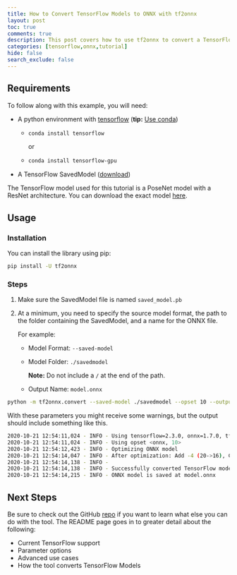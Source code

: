 ```yaml
---
title: How to Convert TensorFlow Models to ONNX with tf2onnx
layout: post
toc: true
comments: true
description: This post covers how to use tf2onnx to convert a TensorFlow SavedModel to ONNX.
categories: [tensorflow,onnx,tutorial]
hide: false
search_exclude: false
---
```


## Requirements

To follow along with this example, you will need:

* A python environment with  [tensorflow](https://www.tensorflow.org/install) (**tip:** [Use conda](https://www.michaelphi.com/stop-installing-tensorflow-using-pip-for-performance-sake/))

  * ```bash
    conda install tensorflow
    ```

    or

  * ```bash
    conda install tensorflow-gpu
    ```

    

* A TensorFlow SavedModel ([download](https://drive.google.com/drive/folders/1RRuNOR4pj2tUw8VIBEgZ3gQJQf9nJk8T?usp=sharing))

The TensorFlow model used for this tutorial is a PoseNet model with a ResNet architecture. You can download the exact model [here](https://drive.google.com/drive/folders/1RRuNOR4pj2tUw8VIBEgZ3gQJQf9nJk8T?usp=sharing). 

## Usage

### Installation

You can install the library using pip:

```bash
pip install -U tf2onnx
```

### Steps

1. Make sure the SavedModel file is named `saved_model.pb`

2. At a minimum, you need to specify the source model format, the path to the folder containing the SavedModel, and a name for the ONNX file.

   For example:

   * Model Format: `--saved-model`

   * Model Folder: `./savedmodel` 

     **Note:** Do not include a `/` at the end of the path.

   * Output Name: `model.onnx`

```bash
python -m tf2onnx.convert --saved-model ./savedmodel --opset 10 --output model.onnx
```

With these parameters you might receive some warnings, but the output should include something like this.

```bash
2020-10-21 12:54:11,024 - INFO - Using tensorflow=2.3.0, onnx=1.7.0, tf2onnx=1.6.3/d4abc8
2020-10-21 12:54:11,024 - INFO - Using opset <onnx, 10>
2020-10-21 12:54:12,423 - INFO - Optimizing ONNX model
2020-10-21 12:54:14,047 - INFO - After optimization: Add -4 (20->16), Const -1 (115->114), Identity -4 (4->0), Transpose -117 (122->5)
2020-10-21 12:54:14,138 - INFO -
2020-10-21 12:54:14,138 - INFO - Successfully converted TensorFlow model ./savedmodel to ONNX
2020-10-21 12:54:14,215 - INFO - ONNX model is saved at model.onnx
```



## Next Steps

Be sure to check out the GitHub [repo](https://github.com/onnx/tensorflow-onnx) if you want to learn what else you can do with the tool. The README page goes in to greater detail about the following:

* Current TensorFlow support
* Parameter options
* Advanced use cases
* How the tool converts TensorFlow Models